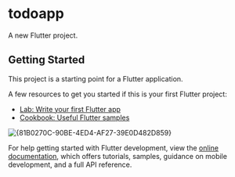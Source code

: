 # todoapp

A new Flutter project.

## Getting Started

This project is a starting point for a Flutter application.

A few resources to get you started if this is your first Flutter project:

- [Lab: Write your first Flutter app](https://docs.flutter.dev/get-started/codelab)
- [Cookbook: Useful Flutter samples](https://docs.flutter.dev/cookbook)

![{81B0270C-90BE-4ED4-AF27-39E0D482D859}](https://github.com/user-attachments/assets/c9e411d7-1fd4-40be-a502-6a2a577d1978)


For help getting started with Flutter development, view the
[online documentation](https://docs.flutter.dev/), which offers tutorials,
samples, guidance on mobile development, and a full API reference.
